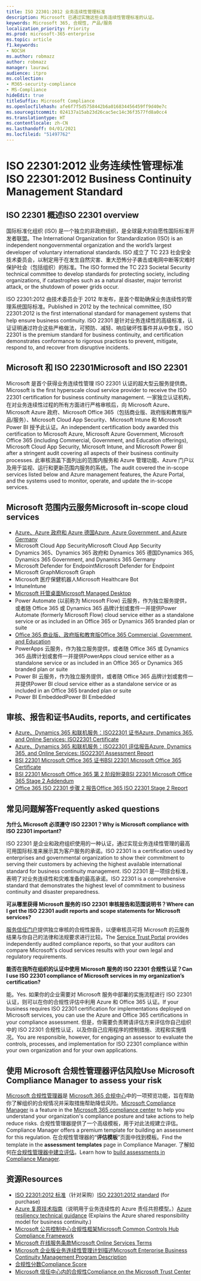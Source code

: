 ```yaml
---
title: ISO 22301:2012 业务连续性管理标准
description: Microsoft 已通过实施这些业务连续性管理标准的认证。
keywords: Microsoft 365, 合规性, 产品/服务
localization_priority: Priority
ms.prod: microsoft-365-enterprise
ms.topic: article
f1.keywords:
- NOCSH
ms.author: robmazz
author: robmazz
manager: laurawi
audience: itpro
ms.collection:
- M365-security-compliance
- MS-Compliance
hideEdit: true
titleSuffix: Microsoft Compliance
ms.openlocfilehash: afe6f7f5d5758442b6a016834456459ff9d40e7c
ms.sourcegitcommit: 024137a15ab23d26cac5ec14c36f3577fd8a0cc4
ms.translationtype: HT
ms.contentlocale: zh-CN
ms.lasthandoff: 04/01/2021
ms.locfileid: "51497762"
---
```

# <a name="iso-223012012-business-continuity-management-standard"></a><span data-ttu-id="0f176-104">ISO 22301:2012 业务连续性管理标准</span><span class="sxs-lookup"><span data-stu-id="0f176-104">ISO 22301:2012 Business Continuity Management Standard</span></span>

## <a name="iso-22301-overview"></a><span data-ttu-id="0f176-105">ISO 22301 概述</span><span class="sxs-lookup"><span data-stu-id="0f176-105">ISO 22301 overview</span></span>

<span data-ttu-id="0f176-106">国际标准化组织 (ISO) 是一个独立的非政府组织，是全球最大的自愿性国际标准开发者联盟。</span><span class="sxs-lookup"><span data-stu-id="0f176-106">The International Organization for Standardization (ISO) is an independent nongovernmental organization and the world’s largest developer of voluntary international standards.</span></span> <span data-ttu-id="0f176-107">ISO 成立了 TC 223 社会安全技术委员会，以制定用于在发生自然灾害、重大恐怖分子袭击或电网中断等灾难时保护社会（包括组织）的标准。</span><span class="sxs-lookup"><span data-stu-id="0f176-107">The ISO formed the TC 223 Societal Security technical committee to develop standards for protecting society, including organizations, if catastrophes such as a natural disaster, major terrorist attack, or the shutdown of power grids occur.</span></span>

<span data-ttu-id="0f176-108">ISO 22301:2012 由技术委员会于 2012 年发布，是首个帮助确保业务连续性的管理系统国际标准。</span><span class="sxs-lookup"><span data-stu-id="0f176-108">Published in 2012 by the technical committee, ISO 22301:2012 is the first international standard for management systems that help ensure business continuity.</span></span> <span data-ttu-id="0f176-109">ISO 22301 是针对业务连续性的高级标准，认证证明通过符合这些严格做法，可预防、减轻、响应破坏性事件并从中恢复。</span><span class="sxs-lookup"><span data-stu-id="0f176-109">ISO 22301 is the premium standard for business continuity, and certification demonstrates conformance to rigorous practices to prevent, mitigate, respond to, and recover from disruptive incidents.</span></span>

## <a name="microsoft-and-iso-22301"></a><span data-ttu-id="0f176-110">Microsoft 和 ISO 22301</span><span class="sxs-lookup"><span data-stu-id="0f176-110">Microsoft and ISO 22301</span></span>

<span data-ttu-id="0f176-111">Microsoft 是首个获得业务连续性管理 ISO 22301 认证的超大型云服务提供商。</span><span class="sxs-lookup"><span data-stu-id="0f176-111">Microsoft is the first hyperscale cloud service provider to receive the ISO 22301 certification for business continuity management.</span></span> <span data-ttu-id="0f176-112">一家独立认证机构，在对业务连续性过程的所有方面进行严格审核后，向 Microsoft Azure、Microsoft Azure 政府、Microsoft Office 365（包括商业版、政府版和教育版产品/服务）、Microsoft Cloud App Security、Microsoft Intune 和 Microsoft Power BI 授予此认证。</span><span class="sxs-lookup"><span data-stu-id="0f176-112">An independent certification body awarded this certification to Microsoft Azure, Microsoft Azure Government, Microsoft Office 365 (including Commercial, Government, and Education offerings), Microsoft Cloud App Security, Microsoft Intune, and Microsoft Power BI after a stringent audit covering all aspects of their business continuity processes.</span></span> <span data-ttu-id="0f176-113">此审核涵盖下面列出的范围内服务和 Azure 管理功能、Azure 门户以及用于监视、运行和更新范围内服务的系统。</span><span class="sxs-lookup"><span data-stu-id="0f176-113">The audit covered the in-scope services listed below and Azure management features, the Azure Portal, and the systems used to monitor, operate, and update the in-scope services.</span></span>

## <a name="microsoft-in-scope-cloud-services"></a><span data-ttu-id="0f176-114">Microsoft 范围内云服务</span><span class="sxs-lookup"><span data-stu-id="0f176-114">Microsoft in-scope cloud services</span></span>

- [<span data-ttu-id="0f176-115">Azure、Azure 政府和 Azure 德国</span><span class="sxs-lookup"><span data-stu-id="0f176-115">Azure, Azure Government, and Azure Germany</span></span>](https://aka.ms/AzureCompliance)
- <span data-ttu-id="0f176-116">Microsoft Cloud App Security</span><span class="sxs-lookup"><span data-stu-id="0f176-116">Microsoft Cloud App Security</span></span>
- <span data-ttu-id="0f176-117">Dynamics 365、Dynamics 365 政府和 Dynamics 365 德国</span><span class="sxs-lookup"><span data-stu-id="0f176-117">Dynamics 365, Dynamics 365 Government, and Dynamics 365 Germany</span></span>
- <span data-ttu-id="0f176-118">Microsoft Defender for Endpoint</span><span class="sxs-lookup"><span data-stu-id="0f176-118">Microsoft Defender for Endpoint</span></span>
- <span data-ttu-id="0f176-119">Microsoft Graph</span><span class="sxs-lookup"><span data-stu-id="0f176-119">Microsoft Graph</span></span>
- <span data-ttu-id="0f176-120">Microsoft 医疗保健机器人</span><span class="sxs-lookup"><span data-stu-id="0f176-120">Microsoft Healthcare Bot</span></span>
- <span data-ttu-id="0f176-121">Intune</span><span class="sxs-lookup"><span data-stu-id="0f176-121">Intune</span></span>
- [<span data-ttu-id="0f176-122">Microsoft 托管桌面</span><span class="sxs-lookup"><span data-stu-id="0f176-122">Microsoft Managed Desktop</span></span>](/microsoft-365/managed-desktop/intro/compliance)
- <span data-ttu-id="0f176-123">Power Automate (以前称为 Microsoft Flow) 云服务，作为独立服务提供，或者随 Office 365 或 Dynamics 365 品牌计划或套件一并提供</span><span class="sxs-lookup"><span data-stu-id="0f176-123">Power Automate (formerly Microsoft Flow) cloud service either as a standalone service or as included in an Office 365 or Dynamics 365 branded plan or suite</span></span>
- [<span data-ttu-id="0f176-124">Office 365 商业版、政府版和教育版</span><span class="sxs-lookup"><span data-stu-id="0f176-124">Office 365 Commercial, Government, and Education</span></span>](https://go.microsoft.com/fwlink/p/?linkid=2077751)
- <span data-ttu-id="0f176-125">PowerApps 云服务，作为独立服务提供，或者随 Office 365 或 Dynamics 365 品牌计划或套件一并提供</span><span class="sxs-lookup"><span data-stu-id="0f176-125">PowerApps cloud service either as a standalone service or as included in an Office 365 or Dynamics 365 branded plan or suite</span></span>
- <span data-ttu-id="0f176-126">Power BI 云服务，作为独立服务提供，或者随 Office 365 品牌计划或套件一并提供</span><span class="sxs-lookup"><span data-stu-id="0f176-126">Power BI cloud service either as a standalone service or as included in an Office 365 branded plan or suite</span></span>
- <span data-ttu-id="0f176-127">Power BI Embedded</span><span class="sxs-lookup"><span data-stu-id="0f176-127">Power BI Embedded</span></span>

## <a name="audits-reports-and-certificates"></a><span data-ttu-id="0f176-128">审核、报告和证书</span><span class="sxs-lookup"><span data-stu-id="0f176-128">Audits, reports, and certificates</span></span>

- [<span data-ttu-id="0f176-129">Azure、Dynamics 365 和联机服务：ISO22301 证书</span><span class="sxs-lookup"><span data-stu-id="0f176-129">Azure, Dynamics 365, and Online Services: ISO22301 Certificate</span></span>](https://aka.ms/azureiso22301cert)
- [<span data-ttu-id="0f176-130">Azure、Dynamics 365 和联机服务：ISO22301 评估报告</span><span class="sxs-lookup"><span data-stu-id="0f176-130">Azure, Dynamics 365, and Online Services: ISO22301 Assessment Report</span></span>](https://aka.ms/azureiso22301report)
- [<span data-ttu-id="0f176-131">BSI 22301 Microsoft Office 365 证书</span><span class="sxs-lookup"><span data-stu-id="0f176-131">BSI 22301 Microsoft Office 365 Certificate</span></span>](https://go.microsoft.com/fwlink/p/?linkid=2092109)
- [<span data-ttu-id="0f176-132">BSI 22301 Microsoft Office 365 第 2 阶段附录</span><span class="sxs-lookup"><span data-stu-id="0f176-132">BSI 22301 Microsoft Office 365 Stage 2 Addendum</span></span>](https://go.microsoft.com/fwlink/p/?linkid=2092209)
- [<span data-ttu-id="0f176-133">Office 365 ISO 22301 步骤 2 报告</span><span class="sxs-lookup"><span data-stu-id="0f176-133">Office 365 ISO 22301 Stage 2 Report</span></span>](https://go.microsoft.com/fwlink/p/?linkid=2092211)

## <a name="frequently-asked-questions"></a><span data-ttu-id="0f176-134">常见问题解答</span><span class="sxs-lookup"><span data-stu-id="0f176-134">Frequently asked questions</span></span>

<span data-ttu-id="0f176-135">**为什么 Microsoft 必须遵守 ISO 22301？**</span><span class="sxs-lookup"><span data-stu-id="0f176-135">**Why is Microsoft compliance with ISO 22301 important?**</span></span>

<span data-ttu-id="0f176-136">ISO 22301 是企业和政府组织使用的一种认证，通过实现业务连续性管理的最高可用国际标准来展示其为客户服务的承诺。</span><span class="sxs-lookup"><span data-stu-id="0f176-136">ISO 22301 is a certification used by enterprises and governmental organization to show their commitment to serving their customers by achieving the highest available international standard for business continuity management.</span></span> <span data-ttu-id="0f176-137">ISO 22301 是一项综合标准，表明了对业务连续性和灾难准备的最高承诺。</span><span class="sxs-lookup"><span data-stu-id="0f176-137">ISO 22301 is a comprehensive standard that demonstrates the highest level of commitment to business continuity and disaster preparedness.</span></span>

<span data-ttu-id="0f176-138">**可从哪里获得 Microsoft 服务的 ISO 22301 审核报告和范围说明书？**</span><span class="sxs-lookup"><span data-stu-id="0f176-138">**Where can I get the ISO 22301 audit reports and scope statements for Microsoft services?**</span></span>

<span data-ttu-id="0f176-139">[服务信任门户](https://aka.ms/stphelp)提供独立审核的合规性报告，以便审核员可将 Microsoft 的云服务结果与你自己的法律和法规要求进行比较。</span><span class="sxs-lookup"><span data-stu-id="0f176-139">The [Service Trust Portal](https://aka.ms/stphelp) provides independently audited compliance reports, so that your auditors can compare Microsoft's cloud services results with your own legal and regulatory requirements.</span></span>

<span data-ttu-id="0f176-140">**能否在我所在组织的认证中使用 Microsoft 服务的 ISO 22301 合规性认证？**</span><span class="sxs-lookup"><span data-stu-id="0f176-140">**Can I use ISO 22301 compliance of Microsoft services in my organization’s certification?**</span></span>

<span data-ttu-id="0f176-141">能。</span><span class="sxs-lookup"><span data-stu-id="0f176-141">Yes.</span></span> <span data-ttu-id="0f176-142">如果你的企业需要对 Microsoft 服务中部署的实施流程进行 ISO 22301 认证，则可以在你的合规性评估中利用 Azure 和 Office 365 认证。</span><span class="sxs-lookup"><span data-stu-id="0f176-142">If your business requires ISO 22301 certification for implementations deployed on Microsoft services, you can use the Azure and Office 365 certifications in your compliance assessment.</span></span> <span data-ttu-id="0f176-143">但是，你需要负责聘请评估方来评估你自己组织中的 ISO 22301 合规性认证，以及你自己应用程序的控制措施、流程和实施情况。</span><span class="sxs-lookup"><span data-stu-id="0f176-143">You are responsible, however, for engaging an assessor to evaluate the controls, processes, and implementation for ISO 22301 compliance within your own organization and for your own applications.</span></span>

## <a name="use-microsoft-compliance-manager-to-assess-your-risk"></a><span data-ttu-id="0f176-144">使用 Microsoft 合规性管理器评估风险</span><span class="sxs-lookup"><span data-stu-id="0f176-144">Use Microsoft Compliance Manager to assess your risk</span></span>

<span data-ttu-id="0f176-145">[Microsoft 合规性管理器](/microsoft-365/compliance/compliance-manager)是 [Microsoft 365 合规中心](/microsoft-365/compliance/microsoft-365-compliance-center)中的一项预览功能，旨在帮助你了解组织的合规情况并采取措施帮助降低风险。</span><span class="sxs-lookup"><span data-stu-id="0f176-145">[Microsoft Compliance Manager](/microsoft-365/compliance/compliance-manager) is a feature in the [Microsoft 365 compliance center](/microsoft-365/compliance/microsoft-365-compliance-center) to help you understand your organization's compliance posture and take actions to help reduce risks.</span></span> <span data-ttu-id="0f176-146">合规性管理器提供了一个高级模板，用于对此法规建立评估。</span><span class="sxs-lookup"><span data-stu-id="0f176-146">Compliance Manager offers a premium template for building an assessment for this regulation.</span></span> <span data-ttu-id="0f176-147">在合规性管理器的“**评估模板**”页面中找到模板。</span><span class="sxs-lookup"><span data-stu-id="0f176-147">Find the template in the **assessment templates** page in Compliance Manager.</span></span> <span data-ttu-id="0f176-148">了解如何[在合规性管理器中建立评估](/microsoft-365/compliance/compliance-manager-assessments)。</span><span class="sxs-lookup"><span data-stu-id="0f176-148">Learn how to [build assessments in Compliance Manager](/microsoft-365/compliance/compliance-manager-assessments).</span></span>

## <a name="resources"></a><span data-ttu-id="0f176-149">资源</span><span class="sxs-lookup"><span data-stu-id="0f176-149">Resources</span></span>

- <span data-ttu-id="0f176-150">[ISO 22301:2012 标准](https://www.iso.org/iso/home/store/catalogue_tc/catalogue_detail.htm?csnumber=50038)（针对采购）</span><span class="sxs-lookup"><span data-stu-id="0f176-150">[ISO 22301:2012 standard](https://www.iso.org/iso/home/store/catalogue_tc/catalogue_detail.htm?csnumber=50038) (for purchase)</span></span>
- <span data-ttu-id="0f176-151">[Azure 复原技术指南](/azure/architecture/framework/resiliency/overview)（说明用于业务连续性的 Azure 责任共担模型。）</span><span class="sxs-lookup"><span data-stu-id="0f176-151">[Azure resiliency technical guidance](/azure/architecture/framework/resiliency/overview) (Explains the Azure shared responsibility model for business continuity.)</span></span>
- [<span data-ttu-id="0f176-152">Microsoft 公共控制中心合规性框架</span><span class="sxs-lookup"><span data-stu-id="0f176-152">Microsoft Common Controls Hub Compliance Framework</span></span>](https://www.microsoft.com/trustcenter/common-controls-hub)
- [<span data-ttu-id="0f176-153">Microsoft 在线服务条款</span><span class="sxs-lookup"><span data-stu-id="0f176-153">Microsoft Online Services Terms</span></span>](https://aka.ms/Online-Services-Terms)
- [<span data-ttu-id="0f176-154">Microsoft 企业版业务连续性管理计划描述</span><span class="sxs-lookup"><span data-stu-id="0f176-154">Microsoft Enterprise Business Continuity Management Program Description</span></span>](https://go.microsoft.com/fwlink/p/?linkid=2092212)
- [<span data-ttu-id="0f176-155">合规性分数</span><span class="sxs-lookup"><span data-stu-id="0f176-155">Compliance Score</span></span>](/microsoft-365/compliance/compliance-manager)
- [<span data-ttu-id="0f176-156">Microsoft 信任中心内的合规性</span><span class="sxs-lookup"><span data-stu-id="0f176-156">Compliance on the Microsoft Trust Center</span></span>](https://www.microsoft.com/trust-center/compliance/compliance-overview)
